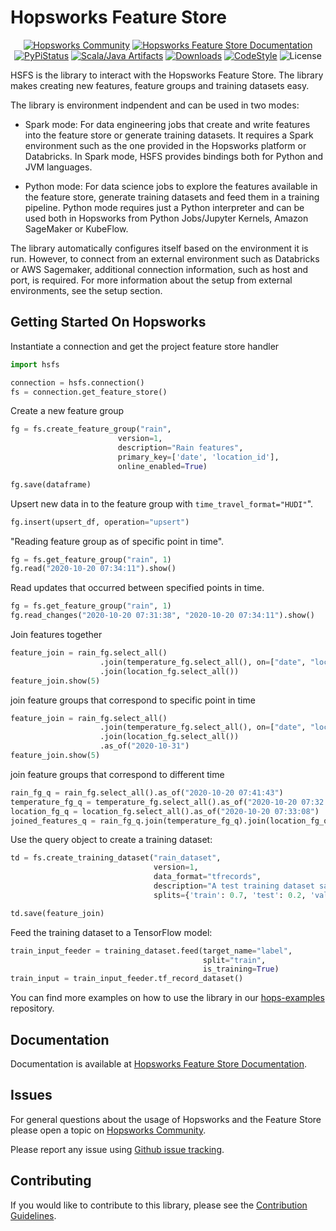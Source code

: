 # Hopsworks Feature Store

<p align="center">
  <a href="https://community.hopsworks.ai"><img
    src="https://img.shields.io/discourse/users?label=Hopsworks%20Community&server=https%3A%2F%2Fcommunity.hopsworks.ai"
    alt="Hopsworks Community"
  /></a>
    <a href="https://docs.hopsworks.ai"><img
    src="https://img.shields.io/badge/docs-HSFS-orange"
    alt="Hopsworks Feature Store Documentation"
  /></a>
  <a href="https://pypi.org/project/hsfs/"><img
    src="https://img.shields.io/pypi/v/hsfs?color=blue"
    alt="PyPiStatus"
  /></a>
  <a href="https://archiva.hops.works/#artifact/com.logicalclocks/hsfs"><img
    src="https://img.shields.io/badge/java-HSFS-green"
    alt="Scala/Java Artifacts"
  /></a>
  <a href="https://pepy.tech/project/hsfs/month"><img
    src="https://pepy.tech/badge/hsfs/month"
    alt="Downloads"
  /></a>
  <a href="https://github.com/psf/black"><img
    src="https://img.shields.io/badge/code%20style-black-000000.svg"
    alt="CodeStyle"
  /></a>
  <a><img
    src="https://img.shields.io/pypi/l/hsfs?color=green"
    alt="License"
  /></a>
</p>

HSFS is the library to interact with the Hopsworks Feature Store. The library makes creating new features, feature groups and training datasets easy.

The library is environment indpendent and can be used in two modes:

- Spark mode: For data engineering jobs that create and write features into the feature store or generate training datasets. It requires a Spark environment such as the one provided in the Hopsworks platform or Databricks. In Spark mode, HSFS provides bindings both for Python and JVM languages.

- Python mode: For data science jobs to explore the features available in the feature store, generate training datasets and feed them in a training pipeline. Python mode requires just a Python interpreter and can be used both in Hopsworks from Python Jobs/Jupyter Kernels, Amazon SageMaker or KubeFlow.

The library automatically configures itself based on the environment it is run.
However, to connect from an external environment such as Databricks or AWS Sagemaker,
additional connection information, such as host and port, is required. For more information about the setup from external environments, see the setup section.

## Getting Started On Hopsworks

Instantiate a connection and get the project feature store handler
```python
import hsfs

connection = hsfs.connection()
fs = connection.get_feature_store()
```

Create a new feature group
```python
fg = fs.create_feature_group("rain",
                        version=1,
                        description="Rain features",
                        primary_key=['date', 'location_id'],
                        online_enabled=True)

fg.save(dataframe)
```

Upsert new data in to the feature group with `time_travel_format="HUDI"`".
```python
fg.insert(upsert_df, operation="upsert")
```

"Reading feature group as of specific point in time".
```python
fg = fs.get_feature_group("rain", 1)
fg.read("2020-10-20 07:34:11").show()
```

Read updates  that occurred between specified points in time.
```python
fg = fs.get_feature_group("rain", 1)
fg.read_changes("2020-10-20 07:31:38", "2020-10-20 07:34:11").show()
```

Join features together
```python
feature_join = rain_fg.select_all()
                    .join(temperature_fg.select_all(), on=["date", "location_id"])
                    .join(location_fg.select_all())
feature_join.show(5)
```

join feature groups that correspond to specific point in time
```python
feature_join = rain_fg.select_all()
                    .join(temperature_fg.select_all(), on=["date", "location_id"])
                    .join(location_fg.select_all())
                    .as_of("2020-10-31")
feature_join.show(5)
```

join feature groups that correspond to different time
```python
rain_fg_q = rain_fg.select_all().as_of("2020-10-20 07:41:43")
temperature_fg_q = temperature_fg.select_all().as_of("2020-10-20 07:32:33")
location_fg_q = location_fg.select_all().as_of("2020-10-20 07:33:08")
joined_features_q = rain_fg_q.join(temperature_fg_q).join(location_fg_q)
```

Use the query object to create a training dataset:
```python
td = fs.create_training_dataset("rain_dataset",
                                version=1,
                                data_format="tfrecords",
                                description="A test training dataset saved in TfRecords format",
                                splits={'train': 0.7, 'test': 0.2, 'validate': 0.1})

td.save(feature_join)
```

Feed the training dataset to a TensorFlow model:
```python
train_input_feeder = training_dataset.feed(target_name="label",
                                           split="train",
                                           is_training=True)
train_input = train_input_feeder.tf_record_dataset()
```

You can find more examples on how to use the library in our [hops-examples](https://github.com/logicalclocks/hops-examples) repository.

## Documentation

Documentation is available at [Hopsworks Feature Store Documentation](https://docs.hopsworks.ai/).

## Issues

For general questions about the usage of Hopsworks and the Feature Store please open a topic on [Hopsworks Community](https://community.hopsworks.ai/).

Please report any issue using [Github issue tracking](https://github.com/logicalclocks/feature-store-api/issues).


## Contributing

If you would like to contribute to this library, please see the [Contribution Guidelines](CONTRIBUTING.md).

